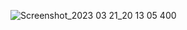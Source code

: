 ![Screenshot_2023 03 21_20 13 05 400](https://user-images.githubusercontent.com/97800111/226643357-7396d4ef-33b8-443f-963b-b1d2908b71f4.png)
